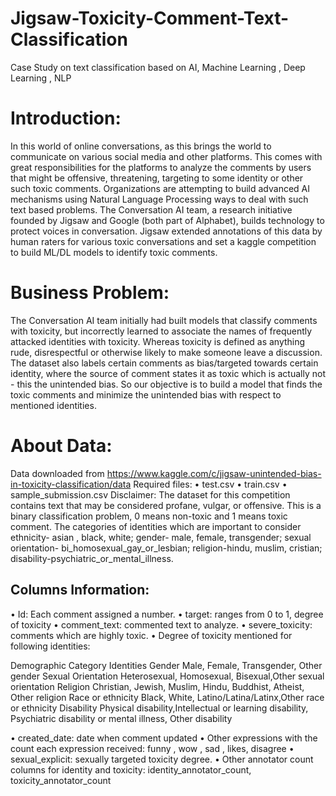 # Jigsaw-Toxicity-Comment-Text-Classification
Case Study on text classification based on AI, Machine Learning , Deep Learning , NLP


# Introduction:
In this world of online conversations, as this brings the world to communicate on various social media and other platforms. This comes with great responsibilities for the platforms to analyze the comments by users that might be offensive, threatening, targeting to some identity or other such toxic comments. Organizations are attempting to build advanced AI mechanisms using Natural Language Processing ways to deal with such text based problems.
The Conversation AI team, a research initiative founded by Jigsaw and Google (both part of Alphabet), builds technology to protect voices in conversation. Jigsaw extended annotations of this data by human raters for various toxic conversations and set a kaggle competition to build ML/DL models to identify toxic comments.  

# Business Problem:
The Conversation AI team initially had built models that classify comments with toxicity, but incorrectly learned to associate the names of frequently attacked identities with toxicity. Whereas toxicity is defined as anything rude, disrespectful or otherwise likely to make someone leave a discussion. The dataset also labels certain comments as bias/targeted towards certain identity, where the source of comment states it as toxic which is actually not - this the unintended bias. So our objective is to build a model that finds the toxic comments and minimize the unintended bias with respect to mentioned identities.

# About Data:

Data downloaded from  https://www.kaggle.com/c/jigsaw-unintended-bias-in-toxicity-classification/data
Required files:
•	test.csv
•	train.csv
•	sample_submission.csv
Disclaimer: The dataset for this competition contains text that may be considered profane, vulgar, or offensive. 
This is a binary classification problem, 0 means non-toxic and 1 means toxic comment. The categories of identities which are important to consider ethnicity- asian , black, white; gender- male, female, transgender; sexual orientation- bi_homosexual_gay_or_lesbian; religion-hindu, muslim, cristian; disability-psychiatric_or_mental_illness. 
## Columns Information:
•	Id: Each comment assigned a number.
•	target: ranges from 0 to 1, degree of toxicity
•	comment_text: commented text to analyze.
•	severe_toxicity: comments which are highly toxic.
•	Degree of toxicity mentioned for following identities:

Demographic Category	Identities
Gender	Male, Female, Transgender, Other gender
Sexual Orientation	Heterosexual, Homosexual, Bisexual,Other sexual orientation
Religion	Christian, Jewish, Muslim, Hindu, Buddhist, Atheist, Other religion
Race or ethnicity	Black, White, Latino/Latina/Latinx,Other race or ethnicity
Disability	Physical disability,Intellectual or learning disability, Psychiatric disability or mental illness, Other disability

•	created_date: date when comment updated
•	Other expressions with the count each expression received: funny , wow , sad , likes, disagree
•	sexual_explicit: sexually targeted toxicity degree.
•	Other annotator count columns for identity and toxicity: identity_annotator_count, toxicity_annotator_count

